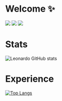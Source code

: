# Welcome ✨
[![](https://img.shields.io/badge/Profile-Linkedin-blue?style=for-the-badge&logo=linkedin)](https://www.linkedin.com/in/leonardo-basso-stefanello-1929aa218/) [![](https://img.shields.io/badge/Follow%20Me-Instagram-orange?style=for-the-badge&logo=instagram)](https://www.instagram.com/leonardo_basstef/) [![](https://img.shields.io/badge/My%20Style-Spotify-brightgreen?style=for-the-badge&logo=spotify)](https://open.spotify.com/user/nfud6djzz8ruqxpfcdp0ioafb?si=75864361e1014faa) 

# Stats
![Leonardo GitHub stats](https://github-readme-stats.vercel.app/api?username=RedBScorpion&show_icons=true&theme=dracula)

# Experience
[![Top Langs](https://github-readme-stats.vercel.app/api/top-langs/?username=RedBScorpion&layout=compact)](https://github.com/leonardostefanello/leonardostefanello)


<!--
**leonardostefanello/leonardostefanello** is a ✨ _special_ ✨ repository because its `README.md` (this file) appears on your GitHub profile.

Here are some ideas to get you started:

- 🔭 I’m currently working on ...
- 🌱 I’m currently learning ...
- 👯 I’m looking to collaborate on ...
- 🤔 I’m looking for help with ...
- 💬 Ask me about ...
- 📫 How to reach me: ...
- 😄 Pronouns: ...
- ⚡ Fun fact: ...
-->
